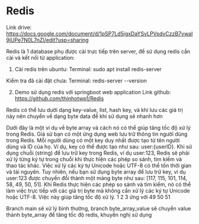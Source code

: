 # Redis

Link drive: https://docs.google.com/document/d/1pSP7Ld5igxDaYSvLPVsdvCzzB7vwaI9jUPe7N0L7nZI/edit?usp=sharing

Redis là 1 database phụ được cài trực tiếp trên server, để sử dụng redis cần cài và kết nối từ application:

1. Cài redis trên ubuntu: Terminal: sudo apt install redis-server

Kiểm tra đã cài đặt chưa: Terminal: redis-server --version

2. Demo sử dụng redis với springboot web application
Link github: 	https://github.com/thinhotwp1/Redis

Redis có thể lưu dưới dạng key-value, list, hash key, và khi lưu các giá trị này nên chuyển về dạng byte data để khi sử dụng sẽ nhanh hơn

Dưới đây là một ví dụ về byte array và cách nó có thể giúp tăng tốc độ xử lý trong Redis.
Giả sử bạn có một ứng dụng web lưu trữ thông tin người dùng trong Redis. Mỗi người dùng có một key duy nhất được tạo từ tên người dùng và ID của họ. Ví dụ, key có thể được tạo như sau: user:{userID}.
Khi sử dụng chuỗi (string) để lưu trữ key trong Redis, ví dụ user:123, Redis sẽ phải xử lý từng ký tự trong chuỗi khi thực hiện các phép so sánh, tìm kiếm và thao tác khác. Việc xử lý các ký tự Unicode hoặc UTF-8 có thể tốn thời gian và tài nguyên.
Tuy nhiên, nếu bạn sử dụng byte array để lưu trữ key, ví dụ user:123 được chuyển đổi thành một mảng byte như sau: [117, 115, 101, 114, 58, 49, 50, 51]. Khi Redis thực hiện các phép so sánh và tìm kiếm, nó có thể làm việc trực tiếp với các giá trị byte mà không cần xử lý các ký tự Unicode hoặc UTF-8. Việc này giúp tăng tốc độ xử lý.
1 2 3 ứng với 49 50 51 

Branch main sẽ xử lý bình thường, branch byte_array_value sẽ chuyển value thành byte_array để tăng tốc độ redis, khuyến nghị sử dụng 
